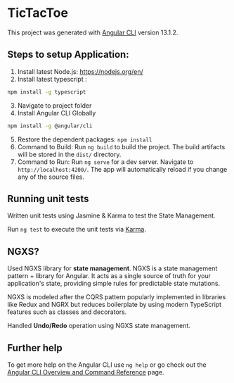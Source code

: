 # TicTacToe

This project was generated with [Angular CLI](https://github.com/angular/angular-cli) version 13.1.2.

## Steps to setup Application:
1. Install latest Node.js: https://nodejs.org/en/
2. Install latest typescript : 
```bash
npm install -g typescript
```
3. Navigate to project folder
4. Install Angular CLI Globally
 ```bash
npm install -g @angular/cli
```
5. Restore the dependent packages: `npm install`
6. Command to Build: Run `ng build` to build the project. The build artifacts will be stored in the `dist/` directory. 
7. Command to Run: Run `ng serve` for a dev server. Navigate to `http://localhost:4200/`. The app will automatically reload if you change any of the source files.

## Running unit tests
Written unit tests using Jasmine & Karma to test the State Management.

Run `ng test` to execute the unit tests via [Karma](https://karma-runner.github.io).

## NGXS?
Used NGXS library for **state management**. NGXS is a state management pattern + library for Angular. It acts as a single source of truth for your application's state, providing simple rules for predictable state mutations.

NGXS is modeled after the CQRS pattern popularly implemented in libraries like Redux and NGRX but reduces boilerplate by using modern TypeScript features such as classes and decorators.

Handled **Undo/Redo** operation using NGXS state management.

## Further help

To get more help on the Angular CLI use `ng help` or go check out the [Angular CLI Overview and Command Reference](https://angular.io/cli) page.
